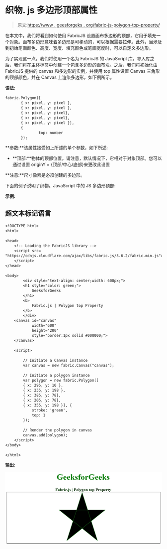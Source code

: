 # 织物. js 多边形顶部属性

> 原文:[https://www . geesforgeks . org/fabric-js-polygon-top-property/](https://www.geeksforgeeks.org/fabric-js-polygon-top-property/)

在本文中，我们将看到如何使用 FabricJS 设置画布多边形的顶部，它用于填充一个对象。画布多边形意味着多边形是可移动的，可以根据需要拉伸。此外，当涉及到初始笔画颜色、高度、宽度、填充颜色或笔画宽度时，可以自定义多边形。

为了实现这一点，我们将使用一个名为 FabricJS 的 JavaScript 库。导入库之后，我们将在主体标签中创建一个包含多边形的画布块。之后，我们将初始化由 FabricJS 提供的 canvas 和多边形的实例，并使用 top 属性设置 Canvas 三角形的顶部颜色，并在 Canvas 上渲染多边形，如下例所示。

**语法:**

```
fabric.Polygon([  
       { x: pixel, y: pixel },  
       { x: pixel, y: pixel },  
       { x: pixel, y: pixel},  
       { x: pixel, y: pixel},  
       { x: pixel, y: pixel }],
       {
               top: number
       });
```

**参数:**该属性接受如上所述的单个参数，如下所述:

*   **顶部:**物体的顶部位置。请注意，默认情况下，它相对于对象顶部。您可以通过设置 originY = {顶部/中心/底部}来更改此设置

**注意:**尺寸像素是必须创建的多边形。

下面的例子说明了织物。JavaScript 中的 JS 多边形顶部:

**示例:**

## 超文本标记语言

```
<!DOCTYPE html> 
<html> 

<head> 
    <!-- Loading the FabricJS library -->
    <script src= 
"https://cdnjs.cloudflare.com/ajax/libs/fabric.js/3.6.2/fabric.min.js"> 
    </script> 
</head> 

<body> 
        <div style="text-align: center;width: 600px;"> 
        <h1 style="color: green;"> 
            GeeksforGeeks 
        </h1> 
        <b> 
            Fabric.js | Polygon top Property 
        </b> 
        </div> 
    <canvas id="canvas"
            width="600"
            height="200"
            style="border:1px solid #000000;"> 
    </canvas> 

    <script> 

        // Initiate a Canvas instance 
        var canvas = new fabric.Canvas("canvas"); 

        // Initiate a polygon instance 
        var polygon = new fabric.Polygon([ 
        { x: 295, y: 10 }, 
        { x: 235, y: 198 }, 
        { x: 385, y: 78}, 
        { x: 205, y: 78}, 
        { x: 355, y: 198 }], { 
            stroke: 'green', 
            top: 1
        }); 

        // Render the polygon in canvas 
        canvas.add(polygon); 
    </script> 
</body> 

</html>
```

**输出:**

![](img/a35010bc278528795e9537702331f5f7.png)